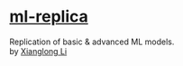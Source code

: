 # [ml-replica](https://xianglous.github.io/ml-replica)
Replication of basic &amp; advanced ML models.<br>
by [Xianglong Li](https://xianglous.github.io)

